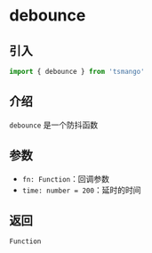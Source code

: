 # debounce

## 引入

```ts
import { debounce } from 'tsmango'
```

## 介绍

`debounce` 是一个防抖函数

## 参数

- `fn: Function`：回调参数
- `time: number = 200`：延时的时间

## 返回

`Function`
